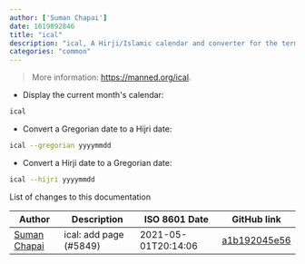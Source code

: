 ```yaml
---
author: ['Suman Chapai']
date: 1619892846
title: "ical"
description: "ical, A Hirji/Islamic calendar and converter for the terminal."
categories: "common"
---
```

> More information: <https://manned.org/ical>.

- Display the current month's calendar:

```bash
ical
```

- Convert a Gregorian date to a Hijri date:

```bash
ical --gregorian yyyymmdd
```

- Convert a Hirji date to a Gregorian date:

```bash
ical --hijri yyyymmdd
```
List of changes to this documentation


Author | Description | ISO 8601 Date | GitHub link
------|-----|-----|-----
[Suman Chapai](mailto:sumanchapai@gmail.com) | ical: add page (#5849) | 2021-05-01T20:14:06 | [a1b192045e56](https://github.com/tldr-pages/tldr/commit/a1b192045e565e429e38acba44ebcabf352af217)

